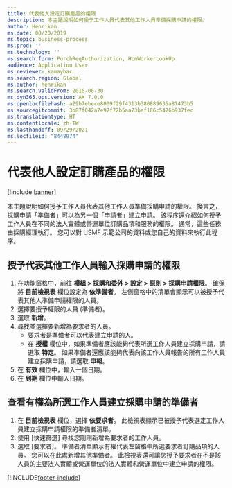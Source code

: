 ```yaml
---
title: 代表他人設定訂購產品的權限
description: 本主題說明如何授予工作人員代表其他工作人員準備採購申請的權限。
author: Henrikan
ms.date: 08/20/2019
ms.topic: business-process
ms.prod: ''
ms.technology: ''
ms.search.form: PurchReqAuthorization, HcmWorkerLookUp
audience: Application User
ms.reviewer: kamaybac
ms.search.region: Global
ms.author: henrikan
ms.search.validFrom: 2016-06-30
ms.dyn365.ops.version: AX 7.0.0
ms.openlocfilehash: a29b7ebece8009f29f4313b380889635a87473b5
ms.sourcegitcommit: 3b87f042a7e97f72b5aa73bef186c5426b937fec
ms.translationtype: HT
ms.contentlocale: zh-TW
ms.lasthandoff: 09/29/2021
ms.locfileid: "8448974"
---
```

# <a name="set-up-permissions-for-ordering-products-on-behalf-of-someone-else"></a>代表他人設定訂購產品的權限

[!include [banner](../../includes/banner.md)]

本主題說明如何授予工作人員代表其他工作人員準備採購申請的權限。 換言之，採購申請「準備者」可以為另一個「申請者」建立申請。 該程序還介紹如何授予工作人員在不同的法人實體或營運單位訂購品項和服務的權限。 通常，這些任務由採購經理執行。 您可以對 USMF 示範公司的資料或您自己的資料來執行此程序。


## <a name="grant-permission-to-enter-purchase-requisitions-on-behalf-of-another-worker"></a>授予代表其他工作人員輸入採購申請的權限
1. 在功能窗格中，前往 **模組 > 採購和委外 > 設定 > 原則 > 採購申請權限**。 確保將 **目前檢視表** 欄位設定為 **依準備者**。 左側窗格中的清單會顯示可以被授予代表其他人準備申請權限的人員。  
2. 選擇要授予權限的人員 (準備者)。
3. 選取 **新增**。
4. 尋找並選擇要新增為要求者的人員。
    - 要求者是準備者可以代表建立申請的人。  
    - 在 **授權** 欄位中，如果準備者應該能夠代表所選工作人員建立採購申請，請選取 **特定**。 如果準備者還應該能夠代表向該工作人員報告的所有工作人員建立採購申請，請選取 **申報**。  
5. 在 **有效** 欄位中，輸入一個日期。
6. 在 **到期** 欄位中輸入日期。

## <a name="view-preparers-who-have-permission-to-create-purchase-requisitions-for-a-selected-worker"></a>查看有權為所選工作人員建立採購申請的準備者
1. 在 **目前檢視表** 欄位，選擇 **依要求者**。 此檢視表顯示已被授予代表選定工作人員建立採購申請權限的準備者清單。  
2. 使用 [快速篩選] 尋找您剛剛新增為要求者的工作人員。
3. 選取 [要求者]。 準備者清單顯示有權代表左窗格中所選要求者訂購品項的人員。  您可以在此處新增其他準備者。 此檢視表還可讓您授予要求者在不是該人員的主要法人實體或營運單位的法人實體和營運單位中建立申請的權限。  



[!INCLUDE[footer-include](../../../includes/footer-banner.md)]